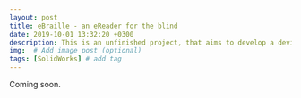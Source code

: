 ```yaml
---
layout: post
title: eBraille - an eReader for the blind
date: 2019-10-01 13:32:20 +0300
description: This is an unfinished project, that aims to develop a device to democratize the access of blind people to literature. # Add post description (optional)
img:  # Add image post (optional)
tags: [SolidWorks] # add tag
---
```

Coming soon.